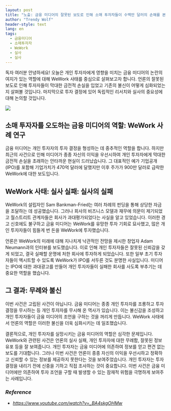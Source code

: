 ```yaml
---
layout: post
title: "노출: 금융 미디어의 잘못된 보도로 인해 소매 투자자들이 수백만 달러의 손해를 본 방법 "
author: "Trendy Wolf"
header-style: text
lang: en
tags:
  - 금융미디어
  - 소매투자자
  - WeWork
  - 실사
  - 실사
---
```


독자 여러분 안녕하세요! 오늘은 개인 투자자에게 영향을 미치는 금융 미디어의 논란의 여지가 있는 역할에 대해 WeWork 사태를 중심으로 살펴보고자 합니다. 언론의 잘못된 보도로 인해 투자자들이 막대한 금전적 손실을 입었고 기존의 불신이 어떻게 심화되었는지 살펴볼 것입니다. 마지막으로 투자 결정에 있어 독립적인 리서치와 실사의 중요성에 대해 논의할 것입니다. 

<img
    src="https://i.ytimg.com/vi/_BA4skgOHMw/hqdefault.jpg"
/>






## 소매 투자자를 오도하는 금융 미디어의 역할: WeWork 사례 연구

금융 미디어는 개인 투자자의 투자 결정을 형성하는 데 중추적인 역할을 합니다. 하지만 최근의 사건으로 인해 미디어가 종종 자신의 이익을 우선시하여 개인 투자자에게 막대한 금전적 손실을 초래하는 안타까운 현실이 드러났습니다. 그 대표적인 예가 기업공개(IPO)를 포함해 기업가치가 470억 달러에 달했지만 이후 주가가 900만 달러로 급락한 WeWork에 대한 보도입니다. 



## WeWork 사태: 실사 실패: 실사의 실패

WeWork의 설립자인 Sam Bankman-Fried는 여러 차례의 펀딩을 통해 상당한 자금을 조달하는 데 성공했습니다. 그러나 회사의 비즈니스 모델과 재무에 의문이 제기되었고 월스트리트 관계자들은 회사가 과대평가되었다는 사실을 알고 있었습니다. 이러한 경고 신호에도 불구하고 금융 미디어는 WeWork를 유망한 투자 기회로 묘사했고, 많은 개인 투자자들이 힘들게 번 돈을 WeWork에 투자했습니다. 

언론은 WeWork의 미래에 대해 지나치게 낙관적인 전망을 제시한 창업자 Adam Neumann과의 인터뷰를 보도했습니다. 이로 인해 개인 투자자들은 잘못된 신뢰감을 갖게 되었고, 결국 실패할 운명에 처한 회사에 투자하게 되었습니다. 또한 일부 초기 투자자들이 엑시트할 수 있도록 WeWork가 IPO를 서두른 것도 분명한 사실입니다. 미디어는 IPO에 대한 과대광고를 만들어 개인 투자자들이 실패한 회사를 사도록 부추기는 데 중요한 역할을 했습니다. 



## 그 결과: 무례와 불신

이번 사건은 고립된 사건이 아닙니다. 금융 미디어는 종종 개인 투자자를 조롱하고 투자 결정을 무시하는 등 개인 투자자를 무시해 온 역사가 있습니다. 이는 불신감을 조성하고 개인 투자자들이 금융 미디어의 조언을 구하는 것을 꺼리게 만듭니다. WeWork 사태에서 언론의 역할은 이러한 불신을 더욱 심화시키는 데 일조했습니다.

결론적으로, 개인 투자자를 실망시키는 금융 미디어의 역할은 심각한 문제입니다. WeWork와 관련된 사건은 언론의 실사 실패, 개인 투자자에 대한 무례함, 잘못된 정보 유포 등을 잘 보여줍니다. 개인 투자자는 금융 미디어에 의존하여 정보를 얻고 편견 없는 보도를 기대합니다. 그러나 이번 사건은 언론이 종종 자신의 이익을 우선시하고 정확하고 신뢰할 수 있는 정보를 제공하지 못한다는 것을 보여주었습니다. 개인 투자자는 투자 결정을 내리기 전에 신중을 기하고 직접 조사하는 것이 중요합니다. 이번 사건은 금융 미디어에만 의존하여 투자 조언을 구할 때 발생할 수 있는 잠재적 위험을 극명하게 보여주는 사례입니다. 


### _Reference_
- _https://www.youtube.com/watch?v=_BA4skgOHMw_

